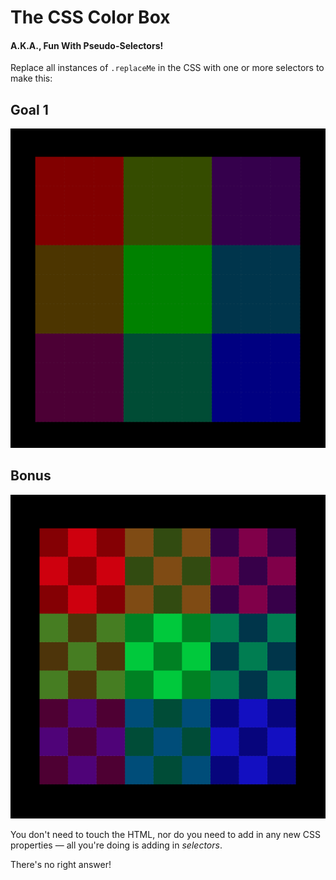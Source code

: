 # The CSS Color Box

#### A.K.A., Fun With Pseudo-Selectors!

Replace all instances of `.replaceMe` in the CSS with one or more selectors to make this:

## Goal 1

![Goal 1](goal1.png)


## Bonus

![Goal 2](goal2.png)

You don't need to touch the HTML, nor do you need to add in any new CSS properties — all you're doing is adding in *selectors*.

There's no right answer!
